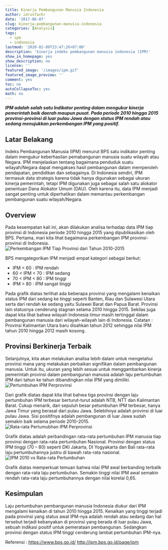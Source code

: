 ```yaml
---
title: Kinerja Pembangunan Manusia Indonesia
author: idrusfachr
date: '2017-06-07'
slug: kinerja-pembangunan-manusia-indonesia
categories: [Analysis]
tags:
  - ipm
  - indonesia
lastmod: '2020-02-09T23:47:26+07:00'
description: 'kinerja indeks pembangunan manusia indonesia (IPM)'
show_in_homepage: yes
show_description: no
license: ''
featured_image: '/images/ipm.gif'
featured_image_preview: ''
comment: yes
toc: no
autoCollapseToc: yes
math: no
---
```

_**IPM adalah salah satu Indikator penting dalam mengukur kinerja pemerintah baik daerah maupun pusat. Pada periode 2010 hingga 2015 provinsi-provinsi di luar pulau Jawa dengan status IPM rendah atau sedang menujukkan perkembangan IPM yang positif.**_

## Latar Belakang
Indeks Pembangunan Manusia (IPM) menurut BPS satu indikator penting dalam mengukur keberhasilan pemabangunan manusia suatu wilayah atau Negara.  IPM menjelaskan tentang bagaimana penduduk suatu wilayah/Negara dapat mengakses hasil pembangunan dalam memperoleh pendapatan, pendidikan dan sebagainya.
Di Indonesia sendiri, IPM termasuk data strategis karena tidak hanya digunakan sebagai  ukuran kinerja pemerintah, tetapi IPM digunakan juga sebagai salah satu alokator penentuan Dana Alokator Umum (DAU).  Oleh karena itu, data IPM menjadi sangat penting untuk diperhatikan dalam memantau perkembangan pembangunan suatu wilayah/Negara.

## Overview
Pada kesempatan kali ini, akan dilakukan analisa terhadap data IPM tiap provinsi di Indonesia periode 2010 hingga 2015 yang dipublikasikan oleh BPS. Pertama, mari kita lihat bagaimana perkembangan IPM provinsi-provinsi di Indonesia. 
![Perkembangan IPM Tiap Provinsi dari Tahun 2010-2015](/images/ipm.gif)

BPS mengategorikan IPM menjadi empat kategori sebagai berkut:
* IPM < 60 : IPM rendah
* 60 < IPM < 70 : IPM sedang
* 70 <  IPM < 80 : IPM tinggi
* IPM > 80 : IPM sangat tinggi

Pada grafik diatas terlihat ada beberapa provinsi yang mengalami kenaikan status IPM dari sedang ke tinggi seperti Banten, Riau dan Sulawesi Utara serta dari rendah ke sedang yaitu Sulawei Barat dan Papua Barat. Provinsi lain statusnya  cenderung stagnan selama 2010 hingga 2015. Sekilas juga dapat kita lihat bahwa wilayah Indonesia timur masih tertinggal dalam pembangunan manusia dari wilayah-wilayah lain di Indonesia.
Catatan : Provinsi Kalimantan Utara baru disahkan tahun 2012 sehingga nilai IPM tahun 2010 hingga 2012 masih kosong.

## Provinsi Berkinerja Terbaik
Selanjutnya, kita akan melakukan analisa lebih dalam untuk mengetahui provinsi mana yang melakukan perbaikan signifikan dalam pembangunan manusia. Untuk itu, ukuran yang lebih sesuai untuk menggambarkan kinerja pemerintah provinsi dalam pembangunan manusia adalah laju pertumbuhan IPM dari tahun ke tahun dibandingkan nilai IPM yang dimiliki. 
![Pertumbuhan IPM Perprovinsi](/images/ipm_by_province.png)

Dari grafik diatas dapat kita lihat bahwa tiga provinsi dengan laju pertumbuhan IPM terbesar berturut-turut adalah NTB, NTT dan Kalimantan Barat. Cukup menarik, dari sepuluh besar petumbuhan IPM terbesar, hanya Jawa Timur yang berasal dari pulau Jawa. Selebihnya adalah provinsi di luar pulau Jawa. Sisi positifnya adalah pembangunan di luar Jawa sudah semakin baik selama periode 2010-2015. 
![Rata-rata Pertumubhan IPM Perprovinsi](/images/ipm_average_growt.png)

Grafik diatas adalah perbandingan rata-rata pertumbuhan IPM manusia tiap provinsi dengan rata-rata pertumbuhan Nasional. Provinsi dengan status IPM tinggi (70 – 80) seperti DKI Jakarta, DI Yogyakarta dan Bali rata-rata laju pertumbuhannya justru di bawah rata-rata nasional.
![IPM 2010 vs Rata-rata Pertumbuhan](/images/ipm_corr.png)

Grafik diatas memperkuat temuan bahwa nilai IPM awal berbanding terbalik dengan rata-rata laju pertumbuhan. Semakin tinggi nilai IPM awal semakin rendah rata-rata laju pertumbuhannya dengan nilai korelai 0,65.

## Kesimpulan
Laju pertumbuhan pembangunan manusia Indonesia diukur dari IPM mengalami kenaikan di tahun 2010 hingga 2015. Kenaikan yang tinggi terjadi pada provinsi yang status awal IPM-nya adalah rendah atau sedang dan hal tersebut terjadi kebanyakan di provinsi yang berada di luar pulau Jawa, sebuah indikasi positif untuk pemerataan pembangunan. Sedangkan provinsi dengan status IPM tinggi cenderung lambat pertumbuhan IPM-nya.

Referensi :
https://www.bps.go.id/
http://ipm.bps.go.id/page/ipm


<!--more-->
